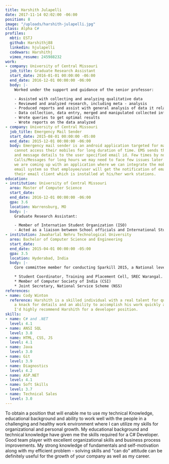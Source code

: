 ```yaml
---
title: Harshith Julapelli
date: 2017-11-14 02:02:00 -06:00
position: 8
image: "/uploads/harshith-julapelli.jpg"
class: Alpha C#
profiles:
  mbti: ESTJ
  github: Harshithj88
  linkedin: hjulapelli
  codewars: Harshithj
  vimeo_resume: 245988232
work:
- company: University of Central Missouri
  job_title: Graduate Research Assistant
  start_date: 2016-01-01 00:00:00 -06:00
  end_date: 2016-12-01 00:00:00 -06:00
  body: |-
    Worked under the support and guidance of the senior professor:

    - Assisted with collecting and analyzing qualitative data
    - Reviewed and analyzed research, including meta - analysis
    - Produced reports and assist with general analysis of data it relates
    - Data collection, data entry, merged and manipulated collected information, database management, created and ran queries from various databases
    - Wrote queries to get optimal results
    - Wrote reports on the data analyzed
- company: University of Central Missouri
  job_title: Emergency Mail Sender
  start_date: 2015-08-01 00:00:00 -05:00
  end_date: 2015-12-01 00:00:00 -06:00
  body: Emergency mail sender is an android application targeted for many users who
    cannot access their mobiles for long duration of time. EMS sends the missed calls
    and message details to the user specified email id. Few times by not attempting
    Calls/Messages for long hours we may need to face few issues later. To avoid this,
    we are coming up with an application where we can integrate the mobile with SMTP
    email system so that employee/user will get the notification of email or SMS to
    their email client which is installed at his/her work stations.
education:
- institution: University of Central Missouri
  area: Master of Computer Science
  start_date: 
  end_date: 2016-12-01 00:00:00 -06:00
  gpa: 3.6
  location: Warrensburg, MO
  body: |-
    Graduate Research Assistant:

    - Member of Internation Student Organization (ISO)
    - Acted as a liaison between School officials and International Students
- institution: Jawaharlal Nehru Technological University
  area: Bachelor of Computer Science and Engineering
  start_date: 
  end_date: 2015-04-01 00:00:00 -05:00
  gpa: 3.5
  location: Hyderabad, India
  body: |-
    Core committee member for conducting Sparkill 2015, a National level Youth Festival at SR EngineeringCollege, Warangal, India:

    * Student Coordinator, Training and Placement Cell, SREC Warangal.
    * Member of Computer Society of India (CSI)
    * Joint Secretary, National Service Scheme (NSS)
references:
- name: Cody Winton
  reference: Harshith is a skilled individual with a real talent for quality. He has
    a knack for details and an ability to accomplish his work quickly and effectively.
    I'd highly recommend Harshith for a developer position.
skills:
- name: C# and .NET
  level: 4.1
- name: ANSI SQL
  level: 3.8
- name: HTML, CSS, JS
  level: 4.1
- name: Java
  level: 3.0
- name: Git
  level: 3.9
- name: Diagnostics
  level: 4.2
- name: ASP.NET
  level: 4.1
- name: Soft Skills
  level: 3.7
- name: Technical Sales
  level: 3.0
---
```


To obtain a position that will enable me to use my technical Knowledge, educational background and ability to work well with the people in a challenging and healthy work environment where I can utilize my skills for organizational and personal growth. My educational background and technical knowledge have given me the skills required for a C# Developer. Good team player with excellent organizational skills and business process improvements. My strong knowledge of fundamentals and self-motivation along with my efficient problem - solving skills and "can do" attitude can be definitely useful for the growth of your company as well as my career.